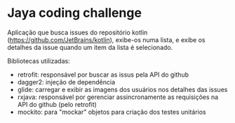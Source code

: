 # Jaya coding challenge

Aplicação que busca issues do repositório kotlin (https://github.com/JetBrains/kotlin), exibe-os numa lista, e exibe os detalhes da issue quando um item da lista é selecionado.

Bibliotecas utilizadas:
 * retrofit: responsável por buscar as issus pela API do github
 * dagger2: injeção de dependência
 * glide: carregar e exibir as imagens dos usuários nos detalhes das issues
 * rxjava: responsável por gerenciar assincronamente as requisições na API do github (pelo retrofit)
 * mockito: para "mockar" objetos para criação dos testes unitários
